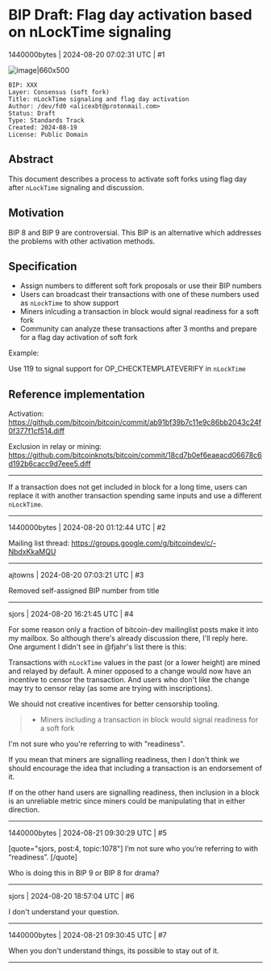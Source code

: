 # BIP Draft: Flag day activation based on nLockTime signaling

1440000bytes | 2024-08-20 07:02:31 UTC | #1

![image|660x500](upload://qWeXTVRJExP7x9TYrAVDRc3OFav.jpeg)

    BIP: XXX  
    Layer: Consensus (soft fork)  
    Title: nLockTime signaling and flag day activation
    Author: /dev/fd0 <alicexbt@protonmail.com>  
    Status: Draft  
    Type: Standards Track  
    Created: 2024-08-19  
    License: Public Domain

## Abstract

This document describes a process to activate soft forks using flag day after `nLockTime` signaling and discussion.

## Motivation

BIP 8 and BIP 9 are controversial. This BIP is an alternative which addresses the problems with other activation methods.

## Specification

- Assign numbers to different soft fork proposals or use their BIP numbers
- Users can broadcast their transactions with one of these numbers used as `nLockTime` to show support
- Miners inlcuding a transaction in block would signal readiness for a soft fork
- Community can analyze these transactions after 3 months and prepare for a flag day activation of soft fork

Example:

Use 119 to signal support for OP_CHECKTEMPLATEVERIFY in `nLockTime`

## Reference implementation

Activation: https://github.com/bitcoin/bitcoin/commit/ab91bf39b7c11e9c86bb2043c24f0f377f1cf514.diff

Exclusion in relay or mining: https://github.com/bitcoinknots/bitcoin/commit/18cd7b0ef6eaeacd06678c6d192b6cacc9d7eee5.diff

---

If a transaction does not get included in block for a long time, users can replace it with another transaction spending same inputs and use a different `nLockTime`.

-------------------------

1440000bytes | 2024-08-20 01:12:44 UTC | #2

Mailing list thread: https://groups.google.com/g/bitcoindev/c/-NbdxKkaMQU

-------------------------

ajtowns | 2024-08-20 07:03:21 UTC | #3

Removed self-assigned BIP number from title

-------------------------

sjors | 2024-08-20 16:21:45 UTC | #4

For some reason only a fraction of bitcoin-dev mailinglist posts make it into my mailbox. So although there's already discussion there, I'll reply here. One argument I didn't see in @fjahr's list there is this:

Transactions with `nLockTime` values in the past (or a lower height) are mined and relayed by default. A miner opposed to a change would now have an incentive to censor the transaction. And users who don't like the change may try to censor relay (as some are trying with inscriptions).

We should not creative incentives for better censorship tooling.

> * Miners including a transaction in block would signal readiness for a soft fork

I'm not sure who you're referring to with "readiness".

If you mean that miners are signalling readiness, then I don't think we should encourage the idea that including a transaction is an endorsement of it.

If on the other hand users are signalling readiness, then inclusion in a block is an unreliable metric since miners could be manipulating that in either direction.

-------------------------

1440000bytes | 2024-08-21 09:30:29 UTC | #5

[quote="sjors, post:4, topic:1078"]
I’m not sure who you’re referring to with “readiness”.
[/quote]

Who is doing this in BIP 9 or BIP 8 for drama?

-------------------------

sjors | 2024-08-20 18:57:04 UTC | #6

I don't understand your question.

-------------------------

1440000bytes | 2024-08-21 09:30:45 UTC | #7

When you don't understand things, its possible to stay out of it.

-------------------------


